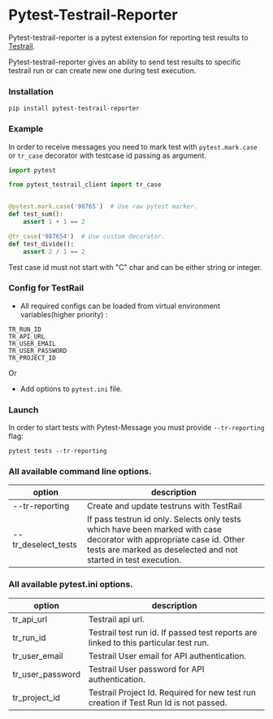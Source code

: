 # Pytest-Testrail-Reporter

Pytest-testrail-reporter is a pytest extension for reporting test results to [Testrail](https://www.gurock.com/testrail).

Pytest-testrail-reporter gives an ability to send test results to specific testrail run or can create new one during 
test execution.

### Installation
```shell
pip install pytest-testrail-reporter
```

### Example 

In order to receive messages you need to mark test with `pytest.mark.case` or `tr_case` decorator with testcase id passing as argument.

```python
import pytest

from pytest_testrail_client import tr_case


@pytest.mark.case('98765')  # Use raw pytest marker.
def test_sum():
    assert 1 + 1 == 2

@tr_case('987654')  # Use custom decorator.
def test_divide():
    assert 2 / 1 == 2
```
Test case id must not start with "C" char and can be either string or integer.

### Config for TestRail

* All required configs can be loaded from virtual environment variables(higher priority)
: 
``` shell
TR_RUN_ID
TR_API_URL
TR_USER_EMAIL
TR_USER_PASSWORD
TR_PROJECT_ID
```

Or

* Add options to `pytest.ini` file.

### Launch

In order to start tests with Pytest-Message you must provide `--tr-reporting` flag:
```shell
pytest tests --tr-reporting
```

### All available command line options.

| option              | description                                                                                                                                                                              |
|---------------------|------------------------------------------------------------------------------------------------------------------------------------------------------------------------------------------|
| --tr-reporting      | Create and update testruns with TestRail                                                                                                                                                 |
| --tr_deselect_tests | If pass testrun id only. Selects only tests which have been marked with case decorator with appropriate case id. Other tests are marked as deselected and not started in test execution. |

### All available pytest.ini options.
| option           | description                                                                           |
|------------------|---------------------------------------------------------------------------------------|
| tr_api_url       | Testrail api url.                                                                     |
| tr_run_id        | Testrail test run id. If passed test reports are linked to this particular test run.  |
| tr_user_email    | Testrail User email for API authentication.                                           |
| tr_user_password | Testrail User password for API authentication.                                        |
| tr_project_id    | Testrail Project Id. Required for new test run creation if Test Run Id is not passed. |
